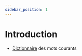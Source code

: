 ```yaml
---
sidebar_position: 1
---
```


# Introduction

- [Dictionnaire](/docs/dictionary/mots-courants) des mots courants

